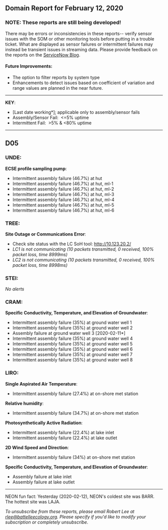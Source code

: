## Domain Report for February 12, 2020


### NOTE: These reports are still being developed!
There may be errors or inconsistencies in these reports-- verify sensor issues with the SOM or other monitoring tools before putting in a trouble ticket. What are displayed as sensor failures or intermittent failures may instead be transient issues in streaming data.
Please provide feedback on the reports on the [ServiceNow Blog](https://neon.service-now.com/community?id=community_blog&sys_id=9b4fbe8adbed734017ecf9041d9619be).

#### Future Improvements: 
 - The option to filter reports by system type 
 - Enhancements to detect issues based on coefficient of variation and range values are planned in the near future.

***

**KEY**:

 - [Last date working*]; applicable only to assembly/sensor fails
 - Assembly/Sensor Fail:&nbsp;&nbsp;<=5% uptime
 - Intermittent Fail:&nbsp;&nbsp;>5% & <80% uptime

***
## D05

### UNDE:

**ECSE profile sampling pump**:
 - Intermittent assembly failure (46.7%) at hut
 - Intermittent assembly failure (46.7%) at hut, ml-1
 - Intermittent assembly failure (46.7%) at hut, ml-2
 - Intermittent assembly failure (46.7%) at hut, ml-3
 - Intermittent assembly failure (46.7%) at hut, ml-4
 - Intermittent assembly failure (46.7%) at hut, ml-5
 - Intermittent assembly failure (46.7%) at hut, ml-6

### TREE:

**Site Outage or Communications Error**:
 - Check site status with the LC SoH tool: http://10.123.20.2/
 - _LC1 is not communicating (10 packets transmitted, 0 received, 100% packet loss, time 8999ms)_
 - _LC2 is not communicating (10 packets transmitted, 0 received, 100% packet loss, time 8998ms)_

### STEI:

_No alerts_

### CRAM:

**Specific Conductivity, Temperature, and Elevation of Groundwater**:
 - Intermittent assembly failure (35%) at ground water well 1
 - Intermittent assembly failure (35%) at ground water well 2
 - Assembly failure at ground water well 3 [2020-02-11*]
 - Intermittent assembly failure (35%) at ground water well 4
 - Intermittent assembly failure (35%) at ground water well 5
 - Intermittent assembly failure (35%) at ground water well 6
 - Intermittent assembly failure (35%) at ground water well 7
 - Intermittent assembly failure (35%) at ground water well 8

### LIRO:

**Single Aspirated Air Temperature**:
 - Intermittent assembly failure (27.4%) at on-shore met station

**Relative humidity**:
 - Intermittent assembly failure (34.7%) at on-shore met station

**Photosynthetically Active Radiation**:
 - Intermittent assembly failure (22.4%) at lake inlet
 - Intermittent assembly failure (22.4%) at lake outlet

**2D Wind Speed and Direction**:
 - Intermittent assembly failure (34%) at on-shore met station

**Specific Conductivity, Temperature, and Elevation of Groundwater**:
 - Assembly failure at lake inlet
 - Assembly failure at lake outlet

***
NEON fun fact: Yesterday (2020-02-12), NEON's coldest site was BARR. The hottest site was LAJA.

_To unsubscribe from these reports, please email Robert Lee at rlee@battelleecology.org. Please specify if you'd like to modify your subscription or completely unsubscribe._
